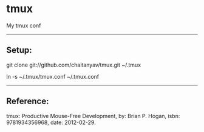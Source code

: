 tmux
====
My tmux conf

-------------------------------------------------------------------------------
Setup:
-------------------------------------------------------------------------------
  git clone git://github.com/chaitanyav/tmux.git ~/.tmux

  ln -s ~/.tmux/tmux.conf ~/.tmux.conf  

-------------------------------------------------------------------------------
Reference:
-------------------------------------------------------------------------------
   tmux: Productive Mouse-Free Development, by: Brian P. Hogan, isbn: 9781934356968, date: 2012-02-29.
